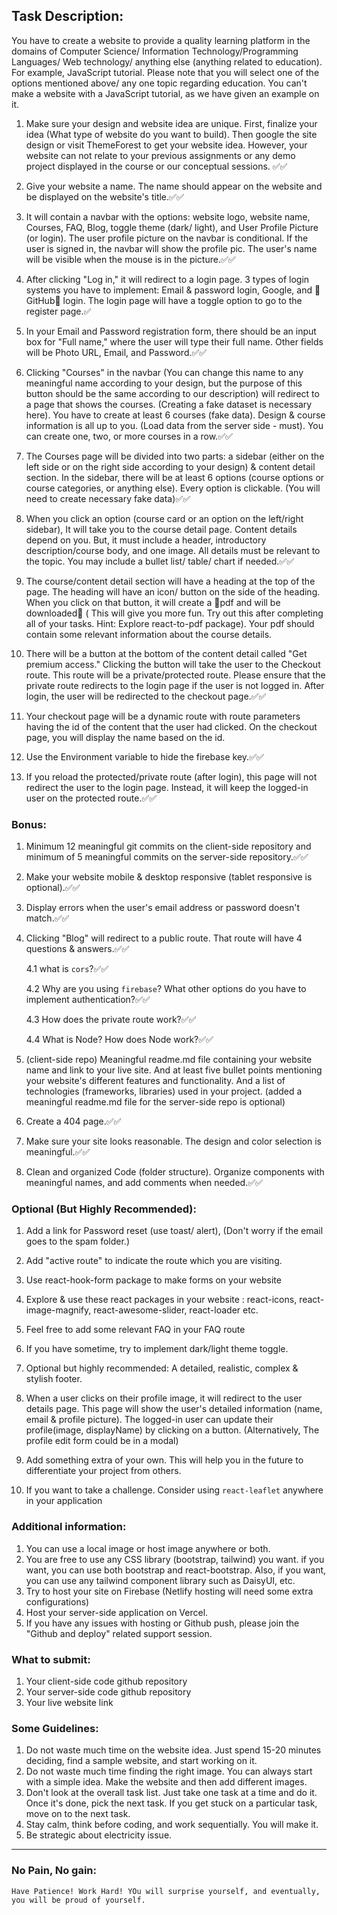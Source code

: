 ## Task Description:

You have to create a website to provide a quality learning platform in the domains of Computer Science/ Information Technology/Programming Languages/ Web technology/ anything else (anything related to education). For example, JavaScript tutorial. Please note that you will select one of the options mentioned above/ any one topic regarding education. You can't make a website with a JavaScript tutorial, as we have given an example on it.

1. Make sure your design and website idea are unique. First, finalize your idea (What type of website do you want to build). Then google the site design or visit ThemeForest to get your website idea. However, your website can not relate to your previous assignments or any demo project displayed in the course or our conceptual sessions. ✅✅

1. Give your website a name. The name should appear on the website and be displayed on the website's title.✅✅

1. It will contain a navbar with the options: website logo, website name, Courses, FAQ, Blog, toggle theme (dark/ light), and User Profile Picture (or login). The user profile picture on the navbar is conditional. If the user is signed in, the navbar will show the profile pic. The user's name will be visible when the mouse is in the picture.✅✅

1. After clicking "Log in," it will redirect to a login page. 3 types of login systems you have to implement: Email & password login, Google, and 🦀GitHub🦀 login. The login page will have a toggle option to go to the register page.✅

1. In your Email and Password registration form, there should be an input box for "Full name," where the user will type their full name. Other fields will be Photo URL, Email, and Password.✅✅

1. Clicking "Courses" in the navbar (You can change this name to any meaningful name according to your design, but the purpose of this button should be the same according to our description) will redirect to a page that shows the courses. (Creating a fake dataset is necessary here). You have to create at least 6 courses (fake data). Design & course information is all up to you. (Load data from the server side - must). You can create one, two, or more courses in a row.✅✅

1. The Courses page will be divided into two parts: a sidebar (either on the left side or on the right side according to your design) & content detail section. In the sidebar, there will be at least 6 options (course options or course categories, or anything else). Every option is clickable. (You will need to create necessary fake data)✅✅

1. When you click an option (course card or an option on the left/right sidebar), It will take you to the course detail page. Content details depend on you. But, it must include a header, introductory description/course body, and one image. All details must be relevant to the topic. You may include a bullet list/ table/ chart if needed.✅✅

1. The course/content detail section will have a heading at the top of the page. The heading will have an icon/ button on the side of the heading. When you click on that button, it will create a 🦀pdf and will be downloaded🦀 ( This will give you more fun. Try out this after completing all of your tasks. Hint: Explore react-to-pdf package). Your pdf should contain some relevant information about the course details.

1. There will be a button at the bottom of the content detail called "Get premium access." Clicking the button will take the user to the Checkout route. This route will be a private/protected route. Please ensure that the private route redirects to the login page if the user is not logged in. After login, the user will be redirected to the checkout page.✅✅

1. Your checkout page will be a dynamic route with route parameters having the id of the content that the user had clicked. On the checkout page, you will display the name based on the id.

1. Use the Environment variable to hide the firebase key.✅✅

1. If you reload the protected/private route (after login), this page will not redirect the user to the login page. Instead, it will keep the logged-in user on the protected route.✅✅

### Bonus:

1. Minimum 12 meaningful git commits on the client-side repository and minimum of 5 meaningful commits on the server-side repository.✅✅

1. Make your website mobile & desktop responsive (tablet responsive is optional).✅✅

1. Display errors when the user's email address or password doesn't match.✅✅

1. Clicking "Blog" will redirect to a public route. That route will have 4 questions & answers.✅✅

   4.1 what is `cors`?✅✅

   4.2 Why are you using `firebase`? What other options do you have to implement authentication?✅✅

   4.3 How does the private route work?✅✅

   4.4 What is Node? How does Node work?✅✅

1. (client-side repo) Meaningful readme.md file containing your website name and link to your live site. And at least five bullet points mentioning your website's different features and functionality. And a list of technologies (frameworks, libraries) used in your project. (added a meaningful readme.md file for the server-side repo is optional)

1. Create a 404 page.✅✅

1. Make sure your site looks reasonable. The design and color selection is meaningful.✅✅

1. Clean and organized Code (folder structure). Organize components with meaningful names, and add comments when needed.✅✅

### Optional (But Highly Recommended):

1. Add a link for Password reset (use toast/ alert), (Don't worry if the email goes to the spam folder.)

2. Add "active route" to indicate the route which you are visiting.

3. Use react-hook-form package to make forms on your website

4. Explore & use these react packages in your website : react-icons, react-image-magnify, react-awesome-slider, react-loader etc.

5. Feel free to add some relevant FAQ in your FAQ route

6. If you have sometime, try to implement dark/light theme toggle.

7. Optional but highly recommended: A detailed, realistic, complex & stylish footer.
8. When a user clicks on their profile image, it will redirect to the user details page. This page will show the user's detailed information (name, email & profile picture). The logged-in user can update their profile(image, displayName) by clicking on a button. (Alternatively, The profile edit form could be in a modal)
9. Add something extra of your own. This will help you in the future to differentiate your project from others.
10. If you want to take a challenge. Consider using `react-leaflet` anywhere in your application

### Additional information:

1. You can use a local image or host image anywhere or both.
2. You are free to use any CSS library (bootstrap, tailwind) you want. if you want, you can use both bootstrap and react-bootstrap. Also, if you want, you can use any tailwind component library such as DaisyUI, etc.
3. Try to host your site on Firebase (Netlify hosting will need some extra configurations)
4. Host your server-side application on Vercel.
5. If you have any issues with hosting or Github push, please join the "Github and deploy" related support session.

### What to submit:

1. Your client-side code github repository
2. Your server-side code github repository
3. Your live website link

### Some Guidelines:

1. Do not waste much time on the website idea. Just spend 15-20 minutes deciding, find a sample website, and start working on it.
2. Do not waste much time finding the right image. You can always start with a simple idea. Make the website and then add different images.
3. Don't look at the overall task list. Just take one task at a time and do it. Once it's done, pick the next task. If you get stuck on a particular task, move on to the next task.
4. Stay calm, think before coding, and work sequentially. You will make it.
5. Be strategic about electricity issue.

---

### No Pain, No gain:

`Have Patience! Work Hard! YOu will surprise yourself, and eventually, you will be proud of yourself.`
